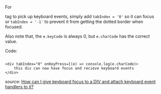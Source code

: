 For <div> tag to pick up keyboard events, simply add `tabIndex = '0'` so it can focus or `tabIndex = '-1'` to prevent it from getting the dotted border when focused.

Also note that, the `e.keyCode` is always 0, but `e.charCode` has the correct value.

Code:
```React

<div tabIndex="0" onKeyPress={(e) => console.log(e.charCode)>
    this div can now have focus and recieve keyboard events
</div>

```


source: [How can I give keyboard focus to a DIV and attach keyboard event handlers to it?](https://stackoverflow.com/questions/148361/how-can-i-give-keyboard-focus-to-a-div-and-attach-keyboard-event-handlers-to-it)